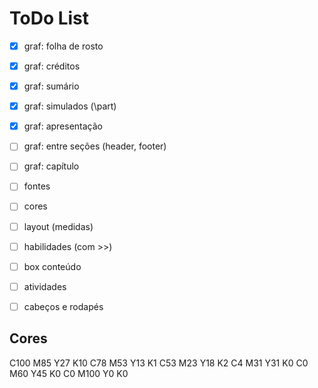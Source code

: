 # ToDo List

- [x] graf: folha de rosto
- [x] graf: créditos
- [x] graf: sumário
- [x] graf: simulados (\part)
- [x] graf: apresentação
- [ ] graf: entre seções (header, footer) 
- [ ] graf: capítulo
- [ ] fontes
- [ ] cores
- [ ] layout (medidas)
- [ ] habilidades (com >>)
- [ ] box conteúdo
- [ ] atividades
- [ ] cabeços e rodapés


## Cores
C100 M85 Y27 K10
C78 M53 Y13 K1
C53 M23 Y18 K2
C4 M31 Y31 K0
C0 M60 Y45 K0
C0 M100 Y0 K0
